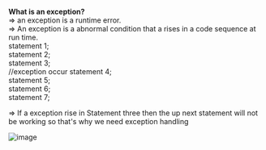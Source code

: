 <b>What is an exception?</b><br>
=> an exception is a runtime error. <br>
=> An exception is a abnormal condition that a rises in a code sequence at run time.<br>
statement 1; <br> 
statement 2; <br> 
statement 3; <br> //exception occur
statement 4; <br> 
statement 5; <br> 
statement 6; <br> 
statement 7; <br> 

=> If a exception rise in Statement three then the up next statement will not be working so that's why we need exception handling   <br>

![image](https://user-images.githubusercontent.com/101741122/223055382-fe93f2d0-6147-477e-bba9-3858d8314d26.png)
